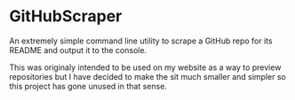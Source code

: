 # GitHubScraper

An extremely simple command line utility to scrape a GitHub repo for its README and output it to the console.

This was originaly intended to be used on my website as a way to preview repositories but I have decided to make the sit much smaller and simpler so this project has gone unused in that sense.
